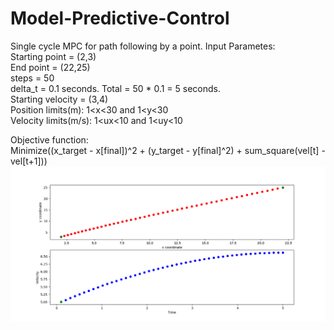 # Model-Predictive-Control
Single cycle MPC for path following by a point. Input Parametes:    
Starting point = (2,3)  
End point = (22,25)  
steps = 50  
delta_t = 0.1 seconds. Total = 50 * 0.1 = 5 seconds.  
Starting velocity = (3,4)  
Position limits(m): 1<x<30 and 1<y<30  
Velocity limits(m/s): 1<ux<10 and 1<uy<10

Objective function:  
Minimize((x_target - x[final])^2 + (y_target - y[final]^2) + sum_square(vel[t] - vel[t+1]))  
![alt text](https://raw.githubusercontent.com/UditSinghParihar/Model-Predictive-Control/master/position_and_velocity_profile.png)




